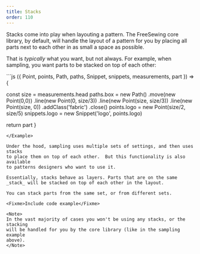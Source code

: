 ```yaml
---
title: Stacks
order: 110
---
```


Stacks come into play when layouting a pattern. 
The FreeSewing core library, by default, will handle the layout of a pattern
for you by placing all parts next to each other in as small a space as
possible.

That is _typically_ what you want, but not always. For example, when sampling,
you want parts to be stacked on top of each other:

<Example settings="sample: { type: measurement, measurement: head }" withHead caption="A simple example of sampling the `head` measurement">
```js
({ 
  Point, 
  points, 
  Path, 
  paths, 
  Snippet, 
  snippets, 
  measurements, 
  part 
}) => {

  const size = measurements.head
  paths.box = new Path()
    .move(new Point(0,0))
    .line(new Point(0, size/3))
    .line(new Point(size, size/3))
    .line(new Point(size, 0))
    .addClass('fabric')
    .close()
  points.logo = new Point(size/2, size/5)
  snippets.logo = new Snippet('logo', points.logo)

  return part
}
```
</Example>

Under the hood, sampling uses multiple sets of settings, and then uses stacks
to place them on top of each other.  But this functionality is also available
to patterns designers who want to use it.

Essentially, stacks behave as layers. Parts that are on the same _stack_ will be stacked on top of each other in the layout.

You can stack parts from the same set, or from different sets. 

<Fixme>Include code example</Fixme>

<Note>
In the vast majority of cases you won't be using any stacks, or the stacking
will be handled for you by the core library (like in the sampling example
above).
</Note>
